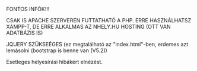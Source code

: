 FONTOS INFÓK!!!

CSAK IS APACHE SZERVEREN FUTTATHATÓ A PHP. ERRE HASZNÁLHATSZ XAMPP-T, DE ERRE ALKALMAS AZ NHELY.HU HOSTING (OTT VAN ADATBÁZIS IS)

JQUERY SZÜKSEÉGES (ez megtalálható az "index.html"-ben, erdemes azt lemásolni (bootstrap is benne van (V5.2))

Esetleges helyesírási hibákért elnézést.